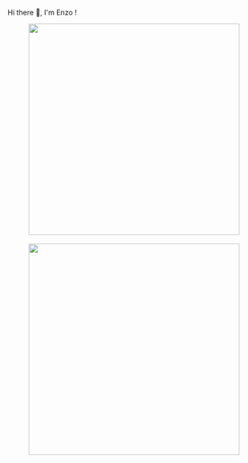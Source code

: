 Hi there 👋, I'm Enzo !
<center><a href="https://github.com/Tundara">
  <img align="center" src="https://github-readme-stats.vercel.app/api?username=Tundara&show_icons=true&theme=gotham&?count_private=true&include_all_commits=true" length="100" width="420">
  <br>
  <br>
  <img src="https://github-readme-stats.vercel.app/api/top-langs/?username=Tundara&layout=compact&theme=gotham" length="100" width="420">
</a></center>
